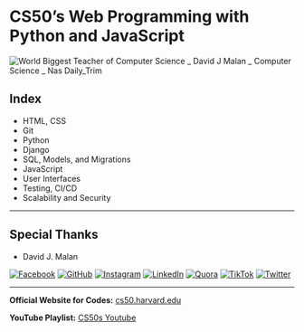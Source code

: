 <p align="center">
  <h1>CS50’s Web Programming with Python and JavaScript</h1>
</p>

![World Biggest Teacher of Computer Science _ David J Malan _ Computer Science _ Nas Daily_Trim](https://user-images.githubusercontent.com/90677747/185794300-e2894fe0-7dea-44ba-9bb2-55b685f408bc.gif)

## Index

- HTML, CSS
- Git
- Python
- Django
- SQL, Models, and Migrations
- JavaScript
- User Interfaces
- Testing, CI/CD
- Scalability and Security

---

## Special Thanks

- David J. Malan

[![Facebook](https://img.shields.io/badge/facebook-%231877F2.svg?style=for-the-badge&logo=facebook)](https://www.facebook.com/dmalan)
[![GitHub](https://img.shields.io/badge/github-%23121212.svg?style=for-the-badge&logo=github)](https://github.com/dmalan)
[![Instagram](https://img.shields.io/badge/instagram-%23E440AF.svg?style=for-the-badge&logo=instagram)](https://www.instagram.com/davidjmalan/)
[![LinkedIn](https://img.shields.io/badge/linkedin-%230077B5.svg?style=for-the-badge&logo=linkedin)](https://www.linkedin.com/in/malan/)
[![Quora](https://img.shields.io/badge/quora-%2382B1D9.svg?style=for-the-badge&logo=quora)](https://www.quora.com/profile/David-J-Malan)
[![TikTok](https://img.shields.io/badge/tiktok-%23000000.svg?style=for-the-badge&logo=tiktok)](https://www.tiktok.com/@davidjmalan)
[![Twitter](https://img.shields.io/badge/twitter-%231DA1F2.svg?style=for-the-badge&logo=twitter)](https://twitter.com/davidjmalan)

---

**Official Website for Codes:** [cs50.harvard.edu](https://cs50.harvard.edu/web/2020/)

**YouTube Playlist:** [CS50s Youtube](https://www.youtube.com/playlist?list=PLhQjrBD2T380xvFSUmToMMzERZ3qB5Ueu)

